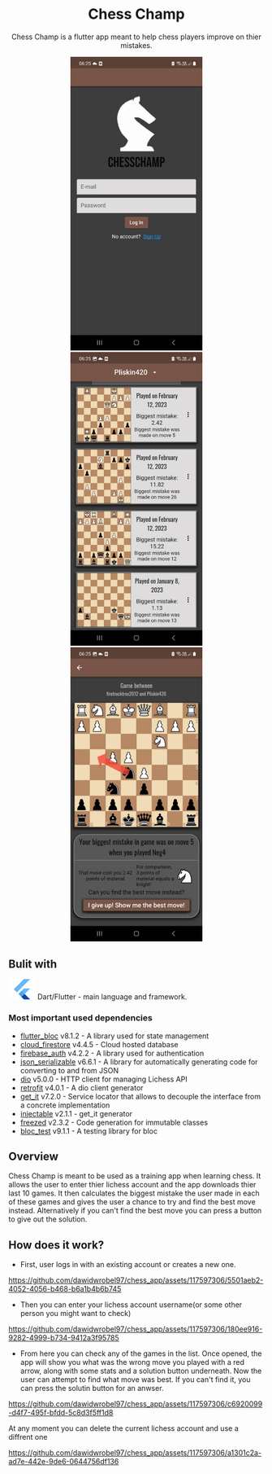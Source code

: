 <div align="center">

# Chess Champ

Chess Champ is a flutter app meant to help chess players improve on thier mistakes.

<p float = "left">
    <img src="lib/src/assets/images/app1.jpg" height=577.2 width=260 > 
    <img src="lib/src/assets/images/app2.jpg" height=577.2 width=260 >
    <img src="lib/src/assets/images/app3.jpg" height=577.2 width=260 >
</p>
</div>

## Bulit with

<img src="lib/src/assets/images/flutter.png" height=40 width=53.3 > Dart/Flutter - main language and framework.

### Most important used dependencies
- [flutter_bloc](https://pub.dev/packages/flutter_bloc) v8.1.2 - A library used for state management
- [cloud_firestore](https://pub.dev/packages/cloud_firestore) v4.4.5 - Cloud hosted database
- [firebase_auth](https://pub.dev/packages/firebase_auth) v4.2.2 - A library used for authentication
- [json_serializable](https://pub.dev/packages/json_serializable) v6.6.1 - A library for automatically generating code for converting to and from JSON
- [dio](https://pub.dev/packages/dio) v5.0.0 -  HTTP client for managing Lichess API
- [retrofit](https://pub.dev/packages/retrofit) v4.0.1 - A dio client generator
- [get_it](https://pub.dev/packages/get_it) v7.2.0 -  Service locator that allows to decouple the interface from a concrete implementation
- [injectable](https://pub.dev/packages/injectable) v2.1.1 - get_it generator
- [freezed](https://pub.dev/packages/freezed) v2.3.2 - Code generation for immutable classes
- [bloc_test](https://pub.dev/packages/bloc_test) v9.1.1 - A testing library for bloc

## Overview

Chess Champ is meant to be used as a training app when learning chess. It allows the user to enter thier lichess account and the app downloads thier last 10 games. It then calculates the biggest mistake the user made in each of these games and gives the user a chance to try and find the best move instead. Alternatively if you can't find the best move you can press a button to give out the solution.

## How does it work?
- First, user logs in  with an existing account or creates a new one.

https://github.com/dawidwrobel97/chess_app/assets/117597306/5501aeb2-4052-4056-b468-b6a1b4b6b745

- Then you can enter your lichess account username(or some other person you might want to check)


https://github.com/dawidwrobel97/chess_app/assets/117597306/180ee916-9282-4999-b734-9412a3f95785

- From here you can check any of the games in the list. Once opened, the app will show you what was the wrong move you played with a red arrow, along with some stats and a solution button underneath. Now the user can attempt to find what move was best. If you can't find it, you can press the solutin button for an anwser.


https://github.com/dawidwrobel97/chess_app/assets/117597306/c6920099-d4f7-495f-bfdd-5c8d3f5ff1d8

At any moment you can delete the current lichess account and use a diffrent one


https://github.com/dawidwrobel97/chess_app/assets/117597306/a1301c2a-ad7e-442e-9de6-0644756df136



